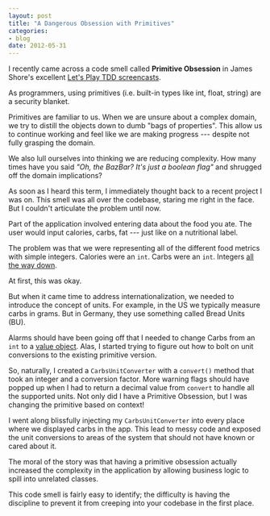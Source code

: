 ```yaml
---
layout: post
title: "A Dangerous Obsession with Primitives"
categories:
- blog
date: 2012-05-31
---
```


I recently came across a code smell called **Primitive Obsession** in James Shore's 
excellent [Let's Play TDD screencasts][lptdd].

[lptdd]: http://jamesshore.com/Blog/Lets-Play

As programmers, using primitives (i.e. built-in types like int, float, string) are
a security blanket. 

Primitives are familiar to us. When we are unsure about a complex domain, we try to distill 
the objects down to dumb "bags of properties". This allow us to continue working and feel like 
we are making progress --- despite not fully grasping the domain. 

We also lull ourselves into thinking we are reducing complexity. How many times have you said 
_"Oh, the BazBar? It's just a boolean flag"_ and shrugged off the domain implications?

As soon as I heard this term, I immediately thought back to a recent project I was on. 
This smell was all over the codebase, staring me right in the face. But I couldn't articulate
the problem until now.

Part of the application involved entering data about the food you ate. The user would input 
calories, carbs, fat --- just like on a nutritional label.

The problem was that we were representing all of the different food metrics with simple integers.
Calories were an `int`. Carbs were an `int`. Integers [all the way down][all].

[all]: http://en.wikipedia.org/wiki/Turtles_all_the_way_down

At first, this was okay. 

But when it came time to address internationalization, we needed 
to introduce the concept of units. For example, in the US we typically measure carbs in grams. 
But in Germany, they use something called Bread Units (BU).

Alarms should have been going off that I needed to change Carbs from an `int` to a 
[value object][vo]. Alas, I started trying to figure out how to bolt on unit conversions to 
the existing primitive version.

[vo]: http://c2.com/cgi/wiki?ValueObject

So, naturally, I created a `CarbsUnitConverter` with a `convert()` method that took an integer and
a conversion factor. More warning flags should have popped up when I had to return a decimal value 
from `convert` to handle all the supported units. Not only did I have a Primitive Obsession, but I 
was changing the primitive based on context!

I went along blissfully injecting my `CarbsUnitConverter` into every place where we displayed 
carbs in the app. This lead to messy code and exposed the unit conversions to areas of the system
that should not have known or cared about it.

The moral of the story was that having a primitive obsession actually increased the complexity in 
the application by allowing business logic to spill into unrelated classes.

This code smell is fairly easy to identify; the difficulty is having the discipline to prevent it
from creeping into your codebase in the first place.